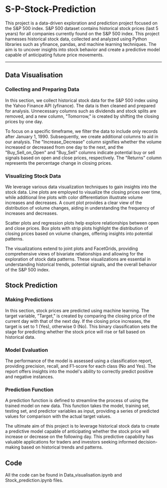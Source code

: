 # S-P-Stock-Prediction

This project is a data-driven exploration and prediction project focused on the S&P 500 index. S&P 500 dataset contains historical stock prices (last 5 years) for all companies currently found on the S&P 500 index. This project harnesses historical stock data, collected and analyzed using Python libraries such as yfinance, pandas, and machine learning techniques. The aim is to uncover insights into stock behavior and create a predictive model capable of anticipating future price movements.

----------------

## Data Visualisation
### Collecting and Preparing Data
In this section, we collect historical stock data for the S&P 500 index using the Yahoo Finance API (yfinance). The data is then cleaned and prepared for analysis. Unnecessary columns such as dividends and stock splits are removed, and a new column, "Tomorrow," is created by shifting the closing prices by one day.

To focus on a specific timeframe, we filter the data to include only records after January 1, 1990. Subsequently, we create additional columns to aid in our analysis. The "Increase_Decrease" column signifies whether the volume increased or decreased from one day to the next, and the "Buy_Sell_on_Open" and "Buy_Sell" columns indicate potential buy or sell signals based on open and close prices, respectively. The "Returns" column represents the percentage change in closing prices.

### Visualizing Stock Data
We leverage various data visualization techniques to gain insights into the stock data. Line plots are employed to visualize the closing prices over time, while additional line plots with color differentiation illustrate volume increases and decreases. A count plot provides a clear view of the distribution of volume changes, aiding in understanding the frequency of increases and decreases.

Scatter plots and regression plots help explore relationships between open and close prices. Box plots with strip plots highlight the distribution of closing prices based on volume changes, offering insights into potential patterns.

The visualizations extend to joint plots and FacetGrids, providing comprehensive views of bivariate relationships and allowing for the exploration of stock data patterns. These visualizations are essential in understanding historical trends, potential signals, and the overall behavior of the S&P 500 index.

## Stock Prediction
### Making Predictions
In this section, stock prices are predicted using machine learning. The target variable, "Target," is created by comparing the closing price of the current day with that of the next day. If the closing price increases, the target is set to 1 (Yes), otherwise 0 (No). This binary classification sets the stage for predicting whether the stock price will rise or fall based on historical data.

### Model Evaluation
The performance of the model is assessed using a classification report, providing precision, recall, and F1-score for each class (No and Yes). The report offers insights into the model's ability to correctly predict positive and negative instances.

### Prediction Function
A prediction function is defined to streamline the process of using the trained model on new data. This function takes the model, training set, testing set, and predictor variables as input, providing a series of predicted values for comparison with the actual target values.

The ultimate aim of this project is to leverage historical stock data to create a predictive model capable of anticipating whether the stock price will increase or decrease on the following day. This predictive capability has valuable applications for traders and investors seeking informed decision-making based on historical trends and patterns.


## Code
All the code can be found in Data_visualisation.ipynb and Stock_prediction.ipynb files.
